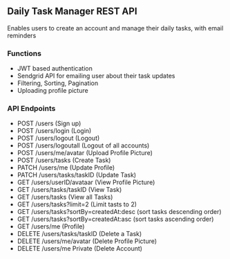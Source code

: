 ## Daily Task Manager REST API
Enables users to create an account and manage their daily tasks, with email reminders

### Functions
* JWT based authentication
* Sendgrid API for emailing user about their task updates
* Filtering, Sorting, Pagination
* Uploading profile picture

###  API Endpoints
* POST 	/users (Sign up)
* POST	/users/login	(Login)
* POST	/users/logout	(Logout)
* POST	/users/logoutall (Logout of all accounts)
* POST	/users/me/avatar (Upload Profile Picture)
* POST	/users/tasks	(Create Task)
* PATCH	/users/me	(Update Profile)
* PATCH	/users/tasks/taskID	(Update Task)
* GET	/users/userID/avataar	(View Profile Picture)
* GET	/users/tasks/taskID	(View Task)
* GET	/users/tasks	(View all Tasks)
* GET	/users/tasks?limit=2	(Limit tasts to 2)
* GET	/users/tasks?sortBy=createdAt:desc	(sort tasks descending order)
* GET	/users/tasks?sortBy=createdAt:asc	(sort tasks ascending order)
* GET	/users/me	(Profile)
* DELETE	/users/tasks/taskID	(Delete a Task)
* DELETE	/users/me/avatar	(Delete Profile Picture)
* DELETE	/users/me	Private	(Delete Account)
